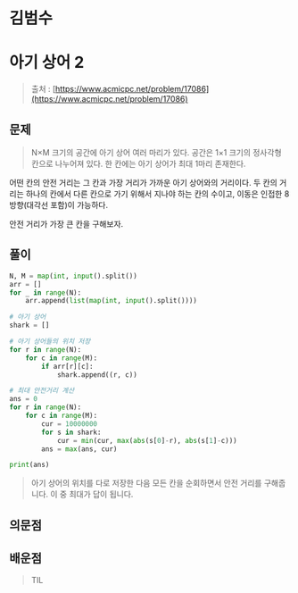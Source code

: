 # 김범수

# **아기 상어 2**

> 출처 : [https://www.acmicpc.net/problem/17086](https://www.acmicpc.net/problem/17086)
> 

## 문제

> N×M 크기의 공간에 아기 상어 여러 마리가 있다. 공간은 1×1 크기의 정사각형 칸으로 나누어져 있다. 한 칸에는 아기 상어가 최대 1마리 존재한다.
> 

어떤 칸의 안전 거리는 그 칸과 가장 거리가 가까운 아기 상어와의 거리이다. 두 칸의 거리는 하나의 칸에서 다른 칸으로 가기 위해서 지나야 하는 칸의 수이고, 이동은 인접한 8방향(대각선 포함)이 가능하다.

안전 거리가 가장 큰 칸을 구해보자.

## 풀이

```python
N, M = map(int, input().split())
arr = []
for _ in range(N):
    arr.append(list(map(int, input().split())))

# 아기 상어
shark = []

# 아기 상어들의 위치 저장
for r in range(N):
    for c in range(M):
        if arr[r][c]:
            shark.append((r, c))

# 최대 안전거리 계산
ans = 0
for r in range(N):
    for c in range(M):
        cur = 10000000
        for s in shark:
            cur = min(cur, max(abs(s[0]-r), abs(s[1]-c)))
        ans = max(ans, cur)

print(ans)
```

> 아기 상어의 위치를 다로 저장한 다음 모든 칸을 순회하면서 안전 거리를 구해줍니다. 이 중 최대가 답이 됩니다.
> 

## 의문점

## 배운점

> TIL
>